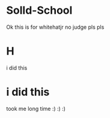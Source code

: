 # Solld-School
Ok this is for whitehatjr no judge pls pls
# H
i did this
# i did this
took me long time :) :) :)
